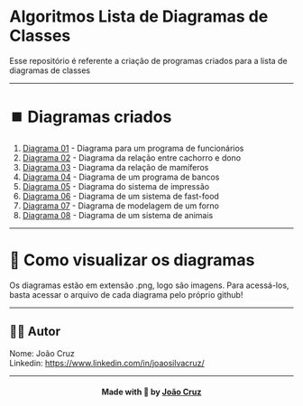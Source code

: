 # Algoritmos Lista de Diagramas de Classes

Esse repositório é referente a criação de programas criados para a lista de diagramas de classes 

---

# ⏹️ Diagramas criados

1. [Diagrama 01](https://github.com/joaocruzzup/ex-diagramasClasses/blob/main/diagramas/Exercicio1.png) - Diagrama para um programa de funcionários
2. [Diagrama 02](https://github.com/joaocruzzup/ex-diagramasClasses/blob/main/diagramas/Exercicio2.png) - Diagrama da relação entre cachorro e dono 
3. [Diagrama 03](https://github.com/joaocruzzup/ex-diagramasClasses/blob/main/diagramas/Exercicio3.png) - Diagrama da relação de mamíferos
4. [Diagrama 04](https://github.com/joaocruzzup/ex-diagramasClasses/blob/main/diagramas/Exercicio4.png) - Diagrama de um programa de bancos
5. [Diagrama 05](https://github.com/joaocruzzup/ex-diagramasClasses/blob/main/diagramas/Exercicio5.png) - Diagrama do sistema de impressão
6. [Diagrama 06](https://github.com/joaocruzzup/ex-diagramasClasses/blob/main/diagramas/Exercicio6.png) - Diagrama de um sistema de fast-food
7. [Diagrama 07](https://github.com/joaocruzzup/ex-diagramasClasses/blob/main/diagramas/Exercicio7.png) - Diagrama de modelagem de um forno
8. [Diagrama 08](https://github.com/joaocruzzup/ex-diagramasClasses/blob/main/diagramas/Exercicio8.png) - Diagrama de um sistema de animais

---

# 📂 Como visualizar os diagramas

Os diagramas estão em extensão .png, logo são imagens. Para acessá-los, basta acessar o arquivo de cada diagrama pelo próprio github!

---

## 👨‍💻 Autor

Nome: João Cruz<br>Linkedin: https://www.linkedin.com/in/joaosilvacruz/

---

<h4 align=center>Made with 💚 by <a href="https://github.com/joaocruzzup">João Cruz</a></h4>
